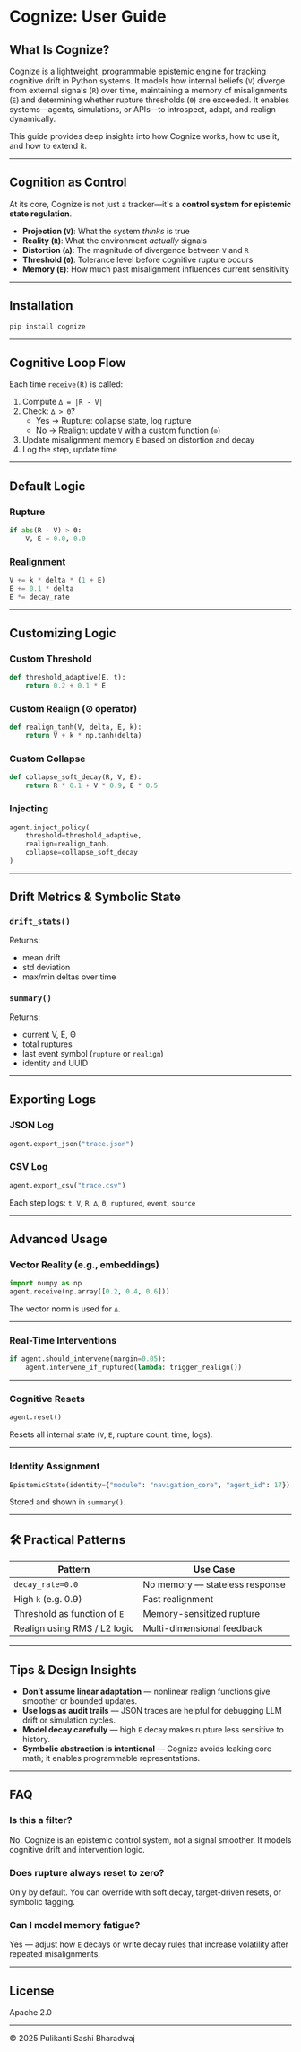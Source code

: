 # Cognize: User Guide

## What Is Cognize?

Cognize is a lightweight, programmable epistemic engine for tracking cognitive drift in Python systems. It models how internal beliefs (`V`) diverge from external signals (`R`) over time, maintaining a memory of misalignments (`E`) and determining whether rupture thresholds (`Θ`) are exceeded. It enables systems—agents, simulations, or APIs—to introspect, adapt, and realign dynamically.

This guide provides deep insights into how Cognize works, how to use it, and how to extend it.

---

## Cognition as Control

At its core, Cognize is not just a tracker—it's a **control system for epistemic state regulation**.

- **Projection (`V`)**: What the system *thinks* is true
- **Reality (`R`)**: What the environment *actually* signals
- **Distortion (`∆`)**: The magnitude of divergence between `V` and `R`
- **Threshold (`Θ`)**: Tolerance level before cognitive rupture occurs
- **Memory (`E`)**: How much past misalignment influences current sensitivity

---

## Installation

```bash
pip install cognize
```

---

## Cognitive Loop Flow

Each time `receive(R)` is called:

1. Compute `∆ = |R - V|`
2. Check: `∆ > Θ`?
   - Yes → Rupture: collapse state, log rupture
   - No → Realign: update `V` with a custom function (`⊙`)
3. Update misalignment memory `E` based on distortion and decay
4. Log the step, update time

---

## Default Logic

### Rupture
```python
if abs(R - V) > Θ:
    V, E = 0.0, 0.0
```

### Realignment
```python
V += k * delta * (1 + E)
E += 0.1 * delta
E *= decay_rate
```

---

## Customizing Logic

### Custom Threshold
```python
def threshold_adaptive(E, t):
    return 0.2 + 0.1 * E
```

### Custom Realign (⊙ operator)
```python
def realign_tanh(V, delta, E, k):
    return V + k * np.tanh(delta)
```

### Custom Collapse
```python
def collapse_soft_decay(R, V, E):
    return R * 0.1 + V * 0.9, E * 0.5
```

### Injecting
```python
agent.inject_policy(
    threshold=threshold_adaptive,
    realign=realign_tanh,
    collapse=collapse_soft_decay
)
```

---

## Drift Metrics & Symbolic State

### `drift_stats()`
Returns:
- mean drift
- std deviation
- max/min deltas over time

### `summary()`
Returns:
- current V, E, Θ
- total ruptures
- last event symbol (`rupture` or `realign`)
- identity and UUID

---

## Exporting Logs

### JSON Log
```python
agent.export_json("trace.json")
```

### CSV Log
```python
agent.export_csv("trace.csv")
```

Each step logs: `t`, `V`, `R`, `∆`, `Θ`, `ruptured`, `event`, `source`

---

## Advanced Usage

### Vector Reality (e.g., embeddings)
```python
import numpy as np
agent.receive(np.array([0.2, 0.4, 0.6]))
```

The vector norm is used for `∆`.

---

### Real-Time Interventions
```python
if agent.should_intervene(margin=0.05):
    agent.intervene_if_ruptured(lambda: trigger_realign())
```

---

### Cognitive Resets
```python
agent.reset()
```

Resets all internal state (`V`, `E`, rupture count, time, logs).

---

### Identity Assignment
```python
EpistemicState(identity={"module": "navigation_core", "agent_id": 17})
```

Stored and shown in `summary()`.

---

## 🛠 Practical Patterns

| Pattern | Use Case |
|--------|----------|
| `decay_rate=0.0` | No memory — stateless response |
| High `k` (e.g. 0.9) | Fast realignment |
| Threshold as function of `E` | Memory-sensitized rupture |
| Realign using RMS / L2 logic | Multi-dimensional feedback |

---

## Tips & Design Insights

- **Don’t assume linear adaptation** — nonlinear realign functions give smoother or bounded updates.
- **Use logs as audit trails** — JSON traces are helpful for debugging LLM drift or simulation cycles.
- **Model decay carefully** — high `E` decay makes rupture less sensitive to history.
- **Symbolic abstraction is intentional** — Cognize avoids leaking core math; it enables programmable representations.

---

## FAQ

### Is this a filter?
No. Cognize is an epistemic control system, not a signal smoother. It models cognitive drift and intervention logic.

### Does rupture always reset to zero?
Only by default. You can override with soft decay, target-driven resets, or symbolic tagging.

### Can I model memory fatigue?
Yes — adjust how `E` decays or write decay rules that increase volatility after repeated misalignments.

---

## License

Apache 2.0

---

© 2025 Pulikanti Sashi Bharadwaj
